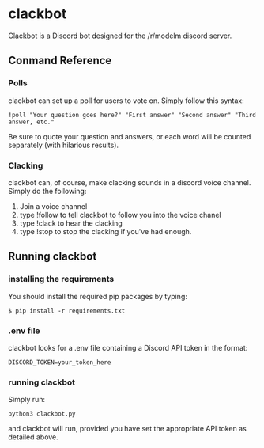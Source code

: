 # clackbot

Clackbot is a Discord bot designed for the /r/modelm discord server.

## Conmand Reference

### Polls
clackbot can set up a poll for users to vote on. Simply follow this syntax:

    !poll "Your question goes here?" "First answer" "Second answer" "Third answer, etc."

Be sure to quote your question and answers, or each word will be counted separately (with hilarious results).

### Clacking
clackbot can, of course, make clacking sounds in a discord voice channel. Simply do the following:
1. Join a voice channel
2. type !follow to tell clackbot to follow you into the voice chanel
3. type !clack to hear the clacking
4. type !stop to stop the clacking if you've had enough.

## Running clackbot
### installing the requirements

You should install the required pip packages by typing:

    $ pip install -r requirements.txt

### .env file
clackbot looks for a .env file containing a Discord API token in the format:

    DISCORD_TOKEN=your_token_here

### running clackbot

Simply run:

    python3 clackbot.py

and clackbot will run, provided you have set the appropriate API token as detailed above.